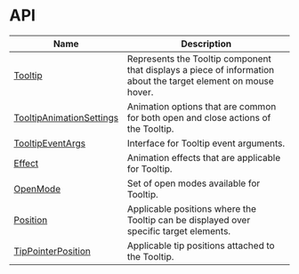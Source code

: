 # API


| Name | Description |
|------|-------------|
| [Tooltip](./api-tooltip.html)| Represents the Tooltip component that displays a piece of information about the target element on mouse hover.|
| [TooltipAnimationSettings](./api-tooltipAnimationSettings.html)| Animation options that are common for both open and close actions of the Tooltip.|
| [TooltipEventArgs](./api-tooltipEventArgs.html)| Interface for Tooltip event arguments.|
| [Effect](./api-effect.html)| Animation effects that are applicable for Tooltip.|
| [OpenMode](./api-openMode.html)| Set of open modes available for Tooltip.|
| [Position](./api-position.html)| Applicable positions where the Tooltip can be displayed over specific target elements.|
| [TipPointerPosition](./api-tipPointerPosition.html)| Applicable tip positions attached to the Tooltip.|
